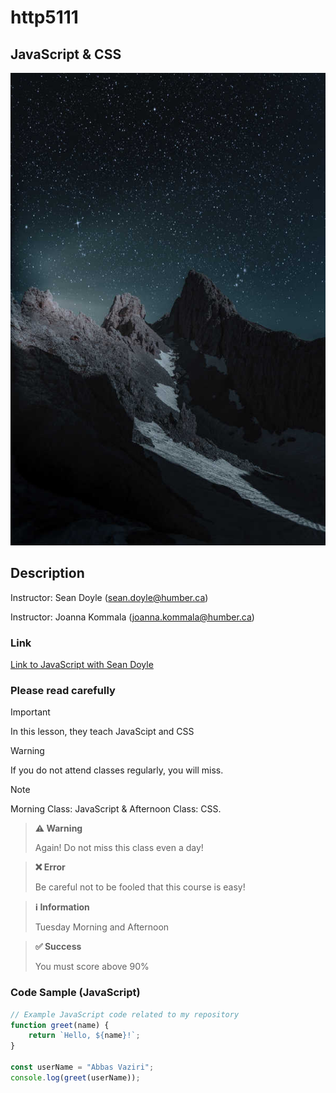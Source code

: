 # http5111

## JavaScript & CSS

![Web Development1](_readme/Web-Development1.jpg )


## Description
Instructor: Sean Doyle (sean.doyle@humber.ca)

Instructor: Joanna Kommala (joanna.kommala@humber.ca)

### Link
[Link to JavaScript with Sean Doyle](https://seandoyle.dev/)

### Please read carefully

> [!IMPORTANT]  
In this lesson, they teach JavaScipt and CSS

> [!WARNING]
If you do not attend classes regularly, you will miss.

> [!NOTE]  
Morning Class: JavaScript & Afternoon Class: CSS.


> **⚠️ Warning**
>
> Again! Do not miss this class even a day!

> **❌ Error**
>
> Be careful not to be fooled that this course is easy!

> **ℹ️ Information**
>
> Tuesday Morning and Afternoon

> **✅ Success**
>
> You must score above 90%


### Code Sample (JavaScript)
```javascript
// Example JavaScript code related to my repository
function greet(name) {
    return `Hello, ${name}!`;
}

const userName = "Abbas Vaziri";
console.log(greet(userName));
